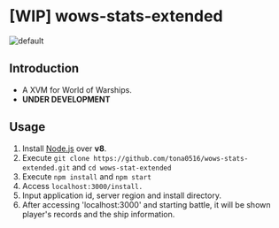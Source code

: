 # [WIP] wows-stats-extended

![default](https://user-images.githubusercontent.com/6896790/45107579-fe906a00-b174-11e8-9074-ca3285c6877e.png)

## Introduction
- A XVM for World of Warships.
- **UNDER DEVELOPMENT**

## Usage
1. Install [Node.js](https://nodejs.org/) over **v8**.
1. Execute `git clone https://github.com/tona0516/wows-stats-extended.git` and `cd wows-stat-extended`
1. Execute `npm install` and `npm start`
1. Access `localhost:3000/install.`
1. Input application id, server region and install directory.
1. After accessing 'localhost:3000' and starting battle, it will be shown player's records and the ship information. 

